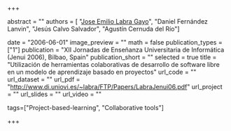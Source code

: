 +++

abstract = "" 
authors = [
 "[Jose Emilio Labra Gayo](http://di.uniovi.es/~labra)",
 "Daniel Fernández Lanvin",
 "Jesús Calvo Salvador",
 "Agustín Cernuda del Río"]

date = "2006-06-01"
image_preview = ""
math = false
publication_types = ["1"]
publication = "XII Jornadas de Enseñanza Universitaria de Informática (Jenui 2006), Bilbao, Spain"
publication_short = ""
selected = true
title = "Utilización de herramientas colaborativas de desarrollo de software libre en un modelo de aprendizaje basado en proyectos"
url_code = ""
url_dataset = ""
url_pdf = "http://www.di.uniovi.es/~labra/FTP/Papers/LabraJenui06.pdf"
url_project = ""
url_slides = ""
url_video = ""

tags=["Project-based-learning", "Collaborative tools"]

+++



